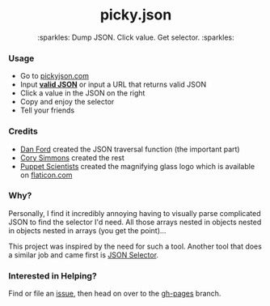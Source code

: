 <h1 align="center">picky.json</h1>

<p align="center">
  :sparkles: Dump JSON. Click value. Get selector. :sparkles:
</p>

### Usage
- Go to [pickyjson.com](http://pickyjson.com)
- Input **[valid JSON](http://jsonlint.com/)** or input a URL that returns valid JSON
- Click a value in the JSON on the right
- Copy and enjoy the selector
- Tell your friends

### Credits
- [Dan Ford](https://github.com/danjford) created the JSON traversal function (the important part)
- [Cory Simmons](https://github.com/corysimmons) created the rest
- [Puppet Scientists](http://puppetscientists.com/) created the magnifying glass logo which is available on [flaticon.com](http://www.flaticon.com/)

### Why?
Personally, I find it incredibly annoying having to visually parse complicated
JSON to find the selector I'd need. All those arrays nested in objects nested
in objects nested in arrays (you get the point)...

This project was inspired by the need for such a tool.
Another tool that does a similar job and came first is [JSON Selector](http://jsonselector.com).

### Interested in Helping?
Find or file an [issue](https://github.com/corysimmons/picky.json/issues), then head on over to the [gh-pages](https://github.com/corysimmons/picky.json/tree/gh-pages) branch.

